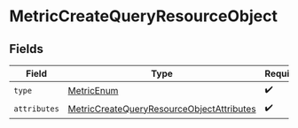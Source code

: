 # MetricCreateQueryResourceObject


## Fields

| Field                                                                                                             | Type                                                                                                              | Required                                                                                                          | Description                                                                                                       |
| ----------------------------------------------------------------------------------------------------------------- | ----------------------------------------------------------------------------------------------------------------- | ----------------------------------------------------------------------------------------------------------------- | ----------------------------------------------------------------------------------------------------------------- |
| `type`                                                                                                            | [MetricEnum](../../models/components/MetricEnum.md)                                                               | :heavy_check_mark:                                                                                                | N/A                                                                                                               |
| `attributes`                                                                                                      | [MetricCreateQueryResourceObjectAttributes](../../models/components/MetricCreateQueryResourceObjectAttributes.md) | :heavy_check_mark:                                                                                                | N/A                                                                                                               |